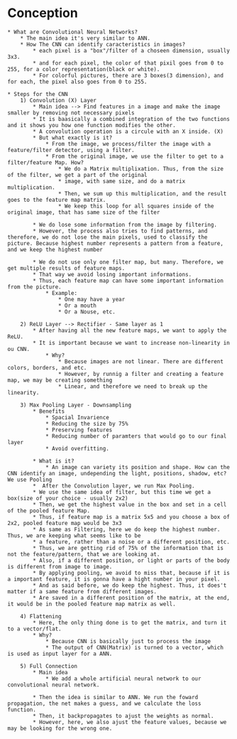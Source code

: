 # Conception

	* What are Convolutional Neural Networks?
		* The main idea it's very similar to ANN.
		* How The CNN can identify caracteristics in images?
			* each pixel is a "box"/filter of a choseen dimension, usually 3x3.
			* and for each pixel, the color of that pixil goes from 0 to 255, for a color representation(black or white).
			* For colorful pictures, there are 3 boxes(3 dimension), and for each, the pixel also goes from 0 to 255.

	* Steps for the CNN 
		1) Convolution (X) Layer 
			* Main idea --> Find features in a image and make the image smaller by removing not necessary pixels 
			* It is baasically a combined integration of the two functions and it shows you how one function modifies the other.   
			* A convolution operation is a circule with an X inside. (X)  
			* But what exactly is it?
				* From the image, we process/filter the image with a feature/filter detector, using a filter.
				* From the original image, we use the filter to get to a filter/feature Map. How?
					* We do a Matrix multiplixation. Thus, from the size of the filter, we get a part of the original 
					* image, with same size, and do a matrix multiplication. 
					* Then, we sum up this multiplication, and the result goes to the feature map matrix.
					* We keep this loop for all squares inside of the original image, that has same size of the filter

			* We do lose some information from the image by filtering. 
			* However, the process also tries to find patterns, and therefore, we do not lose the main pixels, used to classify the picture. Because highest number represents a pattern from a feature, and we keep the highest number

			* We do not use only one filter map, but many. Therefore, we get multiple results of feature maps. 
			* That way we avoid losing important informations. 
			* Thus, each feature map can have some important information from the picture.
				* Example: 
					* One may have a year
					* Or a mouth
					* Or a Nouse, etc.

		2) ReLU Layer --> Rectifier - Same layer as 1
			* After having all the new feature maps, we want to apply the ReLU.
			* It is important because we want to increase non-linearity in ou CNN.
				* Why?
					* Because images are not linear. There are different colors, borders, and etc.
					* However, by runnig a filter and creating a feature map, we may be creating something
					* Linear, and therefore we need to break up the linearity.

		3) Max Pooling Layer - Downsampling 
			* Benefits
				* Spacial Invarience
				* Reducing the size by 75%
				* Preserving features
				* Reducing number of paramters that would go to our final layer
				* Avoid overfitting.

			* What is it?
				* An image can variety its position and shape. How can the CNN identify an image, undepending the light, positions, shadow, etc? We use Pooling
			*  After the Convolution layer, we run Max Pooling.
			* We use the same idea of filter, but this time we get a box(size of your choice - usually 2x2)
			* Then, we get the highest value in the box and set in a cell of the pooled feature Map.
			* Thus, if feature map is a matrix 5x5 and you choose a box of 2x2, pooled feature map would be 3x3
			* As same as Filtering, here we do keep the highest number. Thus, we are keeping what seems like to be
			* a feature, rather than a noise or a different position, etc. 
			* Thus, we are getting rid of 75% of the information that is not the feature/pattern, that we are looking at.
			* Also, if a different position, or light or parts of the body is different from image to image.
			* By applying pooling, we avoid to miss that, because if it is a important feature, it is gonna have a hight number in your pixel.
			* And as said before, we do keep the highest. Thus, it does't matter if a same feature from different images.
			* Are saved in a different position of the matrix, at the end, it would be in the pooled feature map matrix as well.

		4) Flattening
			* Here, the only thing done is to get the matrix, and turn it to a vector/flat. 
			* Why?
				* Because CNN is basically just to process the image
				* The output of CNN(Matrix) is turned to a vector, which is used as input layer for a ANN.

		5) Full Connection
			* Main idea
				* We add a whole artificial neural network to our convolutional neural network.

			* Then the idea is similar to ANN. We run the foward propagation, the net makes a guess, and we calculate the loss function.
			* Then, it backpropagates to ajust the weights as normal.
			* However, here, we also ajust the feature values, because we may be looking for the wrong one.







